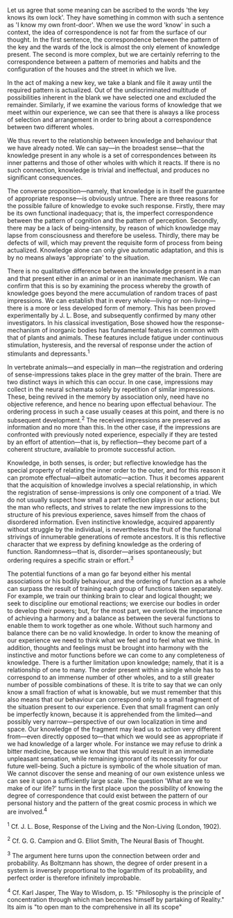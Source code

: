 Let us agree that some meaning can be ascribed to the words 'the key knows its own lock'. They have something in common with such a sentence as 'I know my own front-door'. When we use the word 'know' in such a context, the idea of correspondence is not far from the surface of our thought. In the first sentence, the correspondence between the pattern of the key and the wards of the lock is almost the only element of knowledge present. The second is more complex, but we are certainly referring to the correspondence between a pattern of memories and habits and the configuration of the houses and the street in which we live. 

In the act of making a new key, we take a blank and file it away until the required pattern is actualized. Out of the undiscriminated multitude of possibilities inherent in the blank we have selected one and excluded the remainder. Similarly, if we examine the various forms of knowledge that we meet within our experience, we can see that there is always a like process of selection and arrangement in order to bring about a correspondence between two different wholes. 

We thus revert to the relationship between knowledge and behaviour that we have already noted. We can say—in the broadest sense—that the knowledge present in any whole is a set of correspondences between its inner patterns and those of other wholes with which it reacts. If there is no such connection, knowledge is trivial and ineffectual, and produces no significant consequences. 

The converse proposition—namely, that knowledge is in itself the guarantee of appropriate response—is obviously untrue. There are three reasons for the possible failure of knowledge to evoke such response. Firstly, there may be its own functional inadequacy; that is, the imperfect correspondence between the pattern of cognition and the pattern of perception. Secondly, there may be a lack of being-intensity, by reason of which knowledge may lapse from consciousness and therefore be useless. Thirdly, there may be defects of will, which may prevent the requisite form of process from being actualized. Knowledge alone can only give automatic adaptation, and this is by no means always 'appropriate' to the situation. 

There is no qualitative difference between the knowledge present in a man and that present either in an animal or in an inanimate mechanism. We can confirm that this is so by examining the process whereby the growth of knowledge goes beyond the mere accumulation of random traces of past impressions. We can establish that in every whole—living or non-living—there is a more or less developed form of memory. This has been proved experimentally by J. L. Bose, and subsequently confirmed by many other investigators. In his classical investigation, Bose showed how the response-mechanism of inorganic bodies has fundamental features in common with that of plants and animals. These features include fatigue under continuous stimulation, hysteresis, and the reversal of response under the action of stimulants and depressants.<sup>1</sup>

In vertebrate animals—and especially in man—the registration and ordering of sense-impressions takes place in the grey matter of the brain. There are two distinct ways in which this can occur. In one case, impressions may collect in the neural schemata solely by repetition of similar impressions. These, being revived in the memory by association only, need have no objective reference, and hence no bearing upon effectual behaviour. The ordering process in such a case usually ceases at this point, and there is no subsequent development.<sup>2</sup> The received impressions are preserved as information and no more than this. In the other case, if the impressions are confronted with previously noted experience, especially if they are tested by an effort of attention—that is, by reflection—they become part of a coherent structure, available to promote successful action. 

Knowledge, in both senses, is order; but reflective knowledge has the special property of relating the inner order to the outer, and for this reason it can promote effectual—albeit automatic—action. Thus it becomes apparent that the acquisition of knowledge involves a special relationship, in which the registration of sense-impressions is only one component of a triad. We do not usually suspect how small a part reflection plays in our actions; but the man who reflects, and strives to relate the new impressions to the structure of his previous experience, saves himself from the chaos of disordered information. Even instinctive knowledge, acquired apparently without struggle by the individual, is nevertheless the fruit of the functional strivings of innumerable generations of remote ancestors. It is this reflective character that we express by defining knowledge as the ordering of function. Randomness—that is, disorder—arises spontaneously; but ordering requires a specific strain or effort.<sup>3</sup> 

The potential functions of a man go far beyond either his mental associations or his bodily behaviour, and the ordering of function as a whole can surpass the result of training each group of functions taken separately. For example, we train our thinking brain to clear and logical thought; we seek to discipline our emotional reactions; we exercise our bodies in order to develop their powers; but, for the most part, we overlook the importance of achieving a harmony and a balance as between the several functions to enable them to work together as one whole. Without such harmony and balance there can be no valid knowledge. In order to know the meaning of our experience we need to think what we feel and to feel what we think. In addition, thoughts and feelings must be brought into harmony with the instinctive and motor functions before we can come to any completeness of knowledge. There is a further limitation upon knowledge; namely, that it is a relationship of one to many. The order present within a single whole has to correspond to an immense number of other wholes, and to a still greater number of possible combinations of these. It is trite to say that we can only know a small fraction of what is knowable, but we must remember that this also means that our behaviour can correspond only to a small fragment of the situation present to our experience. Even that small fragment can only be imperfectly known, because it is apprehended from the limited—and possibly very narrow—perspective of our own localization in time and space. Our knowledge of the fragment may lead us to action very different from—even directly opposed to—that which we would see as appropriate if we had knowledge of a larger whole. For instance we may refuse to drink a bitter medicine, because we know that this would result in an immediate unpleasant sensation, while remaining ignorant of its necessity for our future well-being. Such a picture is symbolic of the whole situation of man. We cannot discover the sense and meaning of our own existence unless we can see it upon a sufficiently large scale. The question 'What are we to make of our life?' turns in the first place upon the possibility of knowing the degree of correspondence that could exist between the pattern of our personal history and the pattern of the great cosmic process in which we are involved.<sup>4</sup>

<sup>1</sup> Cf. J. L. Bose, Response of the Living and the Non-Living (London, 1902). 

<sup>2</sup> Cf. G. G. Campion and G. Elliot Smith, The Neural Basis of Thought. 

<sup>3</sup> The argument here turns upon the connection between order and probability. As Boltzmann has shown, the degree of order present in a system is inversely proportional to the logarithm of its probability, and perfect order is therefore infinitely improbable.

 <sup>4</sup> Cf. Karl Jasper, The Way to Wisdom, p. 15: "Philosophy is the principle of concentration through which man becomes himself by partaking of Reality." Its aim is "to open man to the comprehensive in all its scope"